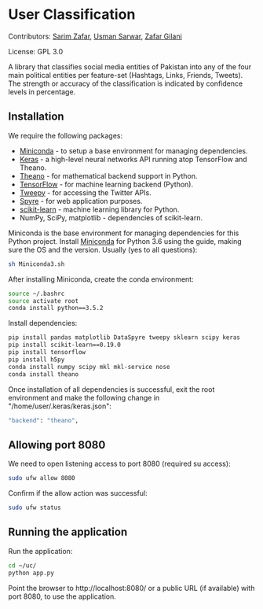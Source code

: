 # User Classification

Contributors: [Sarim Zafar](mailto:sarim.zafar71@gmail.com), [Usman Sarwar](mailto:usman.sarwar23@gmail.com), [Zafar Gilani](https://github.com/zafargilani/)

License: GPL 3.0

A library that classifies social media entities of Pakistan into any of the four main political entities per feature-set (Hashtags, Links, Friends, Tweets). The strength or accuracy of the classification is indicated by confidence levels in percentage.

## Installation

We require the following packages:
* [Miniconda](https://conda.io/miniconda.html) - to setup a base environment for managing dependencies.
* [Keras](https://keras.io/) - a high-level neural networks API running atop TensorFlow and Theano.
* [Theano](http://deeplearning.net/software/theano/) - for mathematical backend support in Python.
* [TensorFlow](https://www.tensorflow.org/) - for machine learning backend (Python).
* [Tweepy](http://www.tweepy.org/) - for accessing the Twitter APIs.
* [Spyre](https://github.com/adamhajari/spyre) - for web application purposes.
* [scikit-learn](http://scikit-learn.org/stable/) - machine learning library for Python.
* NumPy, SciPy, matplotlib - dependencies of scikit-learn.
  
Miniconda is the base environment for managing dependencies for this Python project. Install [Miniconda](https://conda.io/miniconda.html) for Python 3.6 using the guide, making sure the OS and the version. Usually (yes to all questions):
``` bash
sh Miniconda3.sh
```

After installing Miniconda, create the conda environment:
``` bash
source ~/.bashrc
source activate root
conda install python==3.5.2
```

Install dependencies:
``` bash
pip install pandas matplotlib DataSpyre tweepy sklearn scipy keras
pip install scikit-learn==0.19.0
pip install tensorflow
pip install h5py
conda install numpy scipy mkl mkl-service nose
conda install theano
```

Once installation of all dependencies is successful, exit the root environment and make the following change in "/home/user/.keras/keras.json":
``` bash
"backend": "theano",
```

## Allowing port 8080

We need to open listening access to port 8080 (required su access):
``` bash
sudo ufw allow 8080
```

Confirm if the allow action was successful:
``` bash
sudo ufw status
```

## Running the application

Run the application:
``` bash
cd ~/uc/
python app.py
```

Point the browser to http://localhost:8080/ or a public URL (if available) with port 8080, to use the application.

